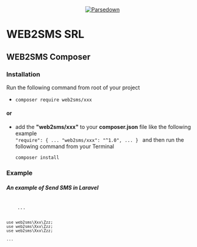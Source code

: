 <div align="center"><a href="https://www.web2sms.ro"><img alt="Parsedown" src="https://www.web2sms.ro/assets/themes/public/images/front/logo.png" /></a></div>

# WEB2SMS SRL
## WEB2SMS Composer

### Installation
Run the following command from root of your project 
* <code>composer require web2sms/xxx</code>
#### or 
* add the **"web2sms/xxx"** to your **composer.json** file like the following example
    <code>
        "require": {
            ...
            "web2sms/xxx": "^1.0",
            ...
        }
    </code>
    and then run the following command from your Terminal
    
    <code>composer install</code>
    
### Example    

##### An example of Send SMS in Laravel 
<code>
    ...
    
    use web2sms\Xxx\Zzz;
    use web2sms\Xxx\Zzz;
    use web2sms\Xxx\Zzz;
    
    ...
</code>
